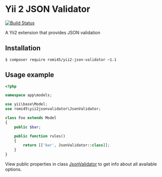 # Yii 2 JSON Validator

[![Build Status](https://travis-ci.org/agilov/yii2-json-validator.svg)](https://travis-ci.org/romi45/yii2-json-validator)

A Yii2 extension that provides JSON validation

## Installation

```
$ composer require romi45/yii2-json-validator ~1.1
```

## Usage example

```php
<?php

namespace app\models;

use yii\base\Model;
use romi45\yii2jsonvalidator\JsonValidator;

class Foo extends Model
{
    public $bar;

    public function rules()
    {
        return [['bar', JsonValidator::class]];
    }
}
```

View public properties in class
[JsonValidator](https://github.com/agilov/yii2-json-validator/blob/master/src/JsonValidator.php)
to get info about all available options.
